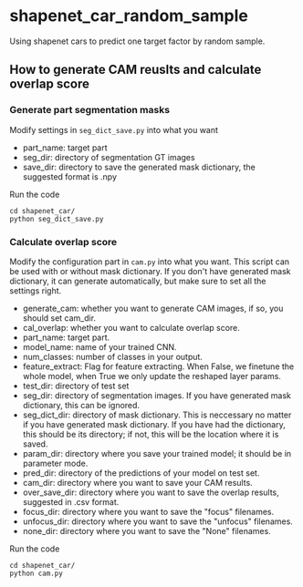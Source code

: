 # shapenet_car_random_sample
Using shapenet cars to predict one target factor by random sample.  

## How to generate CAM reuslts and calculate overlap score
### Generate part segmentation masks
Modify settings in `seg_dict_save.py` into what you want  
* part_name: target part  
* seg_dir: directory of segmentation GT images  
* save_dir: directory to save the generated mask dictionary, the suggested format is .npy  

Run the code  

```
cd shapenet_car/  
python seg_dict_save.py  
```

### Calculate overlap score

Modify the configuration part in `cam.py` into what you want. This script can be used with or without mask dictionary. If you don't have generated mask dictionary, it can generate automatically, but make sure to set all the settings right.
* generate_cam: whether you want to generate CAM images, if so, you should set cam_dir.  
* cal_overlap: whether you want to calculate overlap score.  
* part_name: target part.  
* model_name: name of your trained CNN.  
* num_classes: number of classes in your output.  
* feature_extract: Flag for feature extracting. When False, we finetune the whole model, when True we only update the reshaped layer params.  
* test_dir: directory of test set  
* seg_dir: directory of segmentation images. If you have generated mask dictionary, this can be ignored.  
* seg_dict_dir: directory of mask dictionary. This is neccessary no matter if you have generated mask dictionary. If you have had the dictionary, this should be its directory; if not, this will be the location where it is saved.  
* param_dir: directory where you save your trained model; it should be in parameter mode.  
* pred_dir: directory of the predictions of your model on test set.  
* cam_dir: directory where you want to save your CAM results.  
* over_save_dir: directory where you want to save the overlap results, suggested in .csv format.  
* focus_dir: directory where you want to save the "focus" filenames.  
* unfocus_dir: directory where you want to save the "unfocus" filenames.  
* none_dir: directory where you want to save the "None" filenames.  

Run the code
```  
cd shapenet_car/  
python cam.py  
```